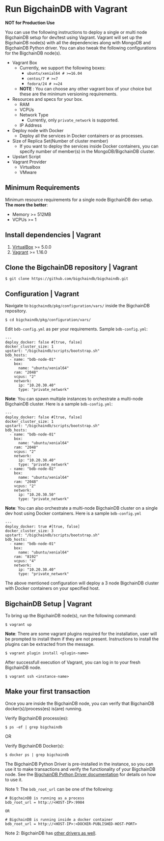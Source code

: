 # Run BigchainDB with Vagrant

**NOT for Production Use**

You can use the following instructions to deploy a single or multi node
BigchainDB setup for dev/test using Vagrant. Vagrant will set up the BigchainDB node(s)
with all the dependencies along with MongoDB and BigchainDB Python driver. You
can also tweak the following configurations for the BigchainDB node(s).
- Vagrant Box
  - Currently, we support the following boxes:
    - `ubuntu/xenial64 # >=16.04`
    - `centos/7 # >=7`
    - `fedora/24 # >=24`
  - **NOTE** : You can choose any other vagrant box of your choice but these are
  the minimum versioning requirements.
- Resources and specs for your box.
  - RAM
  - VCPUs
  - Network Type
    - Currently, only `private_network` is supported.
  - IP Address
- Deploy node with Docker
  - Deploy all the services in Docker containers or as processes.
- Size of Replica Set(Number of cluster member)
  - If you want to deploy the services inside Docker containers, you
  can specify number of member(s) in the MongoDB/BigchainDB cluster.
- Upstart Script
- Vagrant Provider
  - Virtualbox
  - VMware

## Minimum Requirements
Minimum resource requirements for a single node BigchainDB dev setup. **The more the better**:
- Memory >= 512MB
- VCPUs >= 1

## Install dependencies | Vagrant
1. [VirtualBox](https://www.virtualbox.org/wiki/Downloads) >= 5.0.0
2. [Vagrant](https://www.vagrantup.com/downloads.html) >= 1.16.0

## Clone the BigchainDB repository | Vagrant
```text
$ git clone https://github.com/bigchaindb/bigchaindb.git
```

## Configuration | Vagrant
Navigate to `bigchaindb/pkg/configuration/vars/` inside the BigchainDB repository.
```text
$ cd bigchaindb/pkg/configuration/vars/
```

Edit `bdb-config.yml` as per your requirements. Sample `bdb-config.yml`:

```text
---
deploy_docker: false #[true, false]
docker_cluster_size: 1
upstart: "/bigchaindb/scripts/bootstrap.sh"
bdb_hosts:
  - name: "bdb-node-01"
    box:
      name: "ubuntu/xenial64"
    ram: "2048"
    vcpus: "2"
    network:
      ip: "10.20.30.40"
      type: "private_network"
```

**Note**: You can spawn multiple instances to orchestrate a multi-node BigchainDB cluster.
Here is a sample `bdb-config.yml`:
```text
---
deploy_docker: false #[true, false]
docker_cluster_size: 1
upstart: "/bigchaindb/scripts/bootstrap.sh"
bdb_hosts:
  - name: "bdb-node-01"
    box:
      name: "ubuntu/xenial64"
    ram: "2048"
    vcpus: "2"
    network:
      ip: "10.20.30.40"
      type: "private_network"
  - name: "bdb-node-02"
    box:
      name: "ubuntu/xenial64"
    ram: "2048"
    vcpus: "2"
    network:
      ip: "10.20.30.50"
      type: "private_network"
```
**Note**: You can also orchestrate a multi-node BigchainDB cluster on a single dev host using Docker containers.
Here is a sample `bdb-config.yml`
```text
---
deploy_docker: true #[true, false]
docker_cluster_size: 3
upstart: "/bigchaindb/scripts/bootstrap.sh"
bdb_hosts:
  - name: "bdb-node-01"
    box:
      name: "ubuntu/xenial64"
    ram: "8192"
    vcpus: "4"
    network:
      ip: "10.20.30.40"
      type: "private_network"
```
The above mentioned configuration will deploy a 3 node BigchainDB cluster with Docker containers
on your specified host.

## BigchainDB Setup | Vagrant
To bring up the BigchainDB node(s), run the following command:

```text
$ vagrant up
```

**Note**: There are some vagrant plugins required for the installation,
user will be prompted to install them if they are not present. Instructions
to install the plugins can be extracted from the message.

```text
$ vagrant plugin install <plugin-name>
```

After successfull execution of Vagrant, you can log in to your fresh BigchainDB node.

```text
$ vagrant ssh <instance-name>
```

## Make your first transaction
Once you are inside the BigchainDB node, you can verify that BigchainDB
docker(s)/process(es) is(are) running.

Verify BigchainDB process(es):
```text
$ ps -ef | grep bigchaindb
```

OR

Verify BigchainDB Docker(s):
```text
$ docker ps | grep bigchaindb
```

The BigchainDB Python Driver is pre-installed in the instance,
so you can use it to make transactions
and verify the functionality of your BigchainDB node.
See the [BigchainDB Python Driver documentation](https://docs.bigchaindb.com/projects/py-driver/en/latest/index.html)
for details on how to use it.

Note 1: The `bdb_root_url` can be one of the following:
```text
# BigchainDB is running as a process
bdb_root_url = http://<HOST-IP>:9984

OR

# BigchainDB is running inside a docker container
bdb_root_url = http://<HOST-IP>:<DOCKER-PUBLISHED-HOST-PORT>
```

Note 2: BigchainDB has [other drivers as well](../drivers-clients/index.html).
